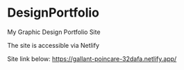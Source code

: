 # DesignPortfolio

My Graphic Design Portfolio Site

The site is accessible via Netlify

Site link below:
https://gallant-poincare-32dafa.netlify.app/
